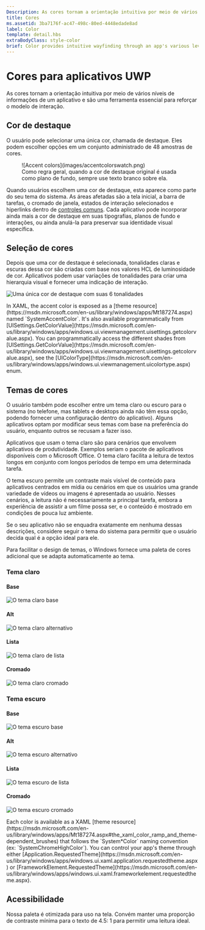 ```yaml
---
Description: As cores tornam a orientação intuitiva por meio de vários níveis de informações de um aplicativo e são uma ferramenta essencial para reforçar o modelo de interação.
title: Cores
ms.assetid: 3ba7176f-ac47-498c-80ed-4448edade8ad
label: Color
template: detail.hbs
extraBodyClass: style-color
brief: Color provides intuitive wayfinding through an app's various levels of information and serves as a crucial tool for reinforcing the interaction model.<br /><br />In Windows, color is also personal. Users can choose a color and a light or dark theme to be reflected throughout their experience.
---
```


# Cores para aplicativos UWP
As cores tornam a orientação intuitiva por meio de vários níveis de informações de um aplicativo e são uma ferramenta essencial para reforçar o modelo de interação.

## Cor de destaque

O usuário pode selecionar uma única cor, chamada de destaque. Eles podem escolher opções em um conjunto administrado de 48 amostras de cores.


<!-- Alternate version for the dev center. Need to add hex values. -->
<figure>
![Accent colors](images/accentcolorswatch.png)
<figcaption>Como regra geral, quando a cor de destaque original é usada como plano de fundo, sempre use texto branco sobre ela.</figcaption>
</figure>

Quando usuários escolhem uma cor de destaque, esta aparece como parte do seu tema do sistema. As áreas afetadas são a tela inicial, a barra de tarefas, o cromado de janela, estados de interação selecionados e hiperlinks dentro de [controles comuns](https://dev.windows.com/design/controls-patterns). Cada aplicativo pode incorporar ainda mais a cor de destaque em suas tipografias, planos de fundo e interações, ou ainda anulá-la para preservar sua identidade visual específica.

## Seleção de cores

Depois que uma cor de destaque é selecionada, tonalidades claras e escuras dessa cor são criadas com base nos valores HCL de luminosidade de cor. Aplicativos podem usar variações de tonalidades para criar uma hierarquia visual e fornecer uma indicação de interação.

![Uma única cor de destaque com suas 6 tonalidades](images/shades.png)

<aside class="aside-dev">
    <div class="aside-dev-title">
    </div>
    <div class="aside-dev-content">
            In XAML, the accent color is exposed as a [theme resource](https://msdn.microsoft.com/en-us/library/windows/apps/Mt187274.aspx) named `SystemAccentColor`. It's also available programmatically from [UISettings.GetColorValue](https://msdn.microsoft.com/en-us/library/windows/apps/windows.ui.viewmanagement.uisettings.getcolorvalue.aspx). You can programmatically access the different shades from [UISettings.GetColorValue](https://msdn.microsoft.com/en-us/library/windows/apps/windows.ui.viewmanagement.uisettings.getcolorvalue.aspx), see the [UIColorType](https://msdn.microsoft.com/en-us/library/windows/apps/windows.ui.viewmanagement.uicolortype.aspx) enum.
    </div>
</aside>

## Temas de cores

O usuário também pode escolher entre um tema claro ou escuro para o sistema (no telefone, mas tablets e desktops ainda não têm essa opção, podendo fornecer uma configuração dentro do aplicativo). Alguns aplicativos optam por modificar seus temas com base na preferência do usuário, enquanto outros se recusam a fazer isso.

Aplicativos que usam o tema claro são para cenários que envolvem aplicativos de produtividade. Exemplos seriam o pacote de aplicativos disponíveis com o Microsoft Office. O tema claro facilita a leitura de textos longos em conjunto com longos períodos de tempo em uma determinada tarefa.

O tema escuro permite um contraste mais visível de conteúdo para aplicativos centrados em mídia ou cenários em que os usuários uma grande variedade de vídeos ou imagens é apresentada ao usuário. Nesses cenários, a leitura não é necessariamente a principal tarefa, embora a experiência de assistir a um filme possa ser, e o conteúdo é mostrado em condições de pouca luz ambiente.

Se o seu aplicativo não se enquadra exatamente em nenhuma dessas descrições, considere seguir o tema do sistema para permitir que o usuário decida qual é a opção ideal para ele.

Para facilitar o design de temas, o Windows fornece uma paleta de cores adicional que se adapta automaticamente ao tema.


<!-- OP version -->
### Tema claro
#### Base
![O tema claro base](images/themes-light-base.png)
#### Alt
![O tema claro alternativo](images/themes-light-alt.png)
#### Lista
![O tema claro de lista](images/themes-light-list.png)
#### Cromado
![O tema claro cromado](images/themes-light-chrome.png)
### Tema escuro
#### Base
![O tema escuro base](images/themes-dark-base.png)
#### Alt
![O tema escuro alternativo](images/themes-dark-alt.png)
#### Lista
![O tema escuro de lista](images/themes-dark-list.png)
#### Cromado
![O tema escuro cromado](images/themes-dark-chrome.png)


<aside class="aside-dev">
    <div class="aside-dev-title">
    </div>
    <div class="aside-dev-content">
            Each color is available as a XAML [theme resource](https://msdn.microsoft.com/en-us/library/windows/apps/Mt187274.aspx#the_xaml_color_ramp_and_theme-dependent_brushes) that follows the `System*Color` naming convention (ex: `SystemChromeHighColor`). You can control your app's theme through either [Application.RequestedTheme](https://msdn.microsoft.com/en-us/library/windows/apps/windows.ui.xaml.application.requestedtheme.aspx) or [FrameworkElement.RequestedTheme](https://msdn.microsoft.com/en-us/library/windows/apps/windows.ui.xaml.frameworkelement.requestedtheme.aspx).
    </div>
</aside>

## Acessibilidade

Nossa paleta é otimizada para uso na tela. Convém manter uma proporção de contraste mínima para o texto de 4.5: 1 para permitir uma leitura ideal.


<!--HONumber=Mar16_HO5-->


